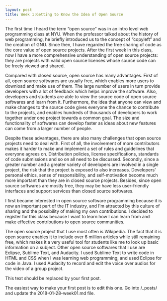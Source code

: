 ```yaml
---
layout: post
title: Week 1:Getting to Know the Idea of Open Source
---
```


The first time I heard the term “open source” was in an intro level web programming class at NYU. When the professor talked about the history of web programming, he briefly introduced us to the concept of “copyleft” and the creation of GNU. Since then, I have regarded the free sharing of code as the core value of open source projects. After the first week in this class, now I have a more comprehensive understanding of open source projects: they are projects with valid open source licenses whose source code can be freely viewed and shared. 

Compared with closed source, open source has many advantages. First of all, open source softwares are usually free, which enables more users to download and make use of them. The large number of users in turn provide developers with a lot of feedback which helps improve the software. Also, developers and students are able to view the source code of open source softwares and learn from it. Furthermore, the idea that anyone can view and make changes to the source code gives everyone the chance to contribute to the projects, and enables hundreds of thousands of developers to work together under one project towards a common goal. The size and functionality of softwares can develop faster as ideas about new features can come from a larger number of people.

Despite these advantages, there are also many challenges that open source projects need to deal with. First of all, the involvement of more contributors makes it harder to make and implement a set of rules and guidelines that everyone agrees on. 
Distribution policies, license specifications, standards of code submissions and so on all need to be discussed. Secondly, since a greater number and a greater variety of developers are involved in a single project, the risk that the project is exposed to also increases. Developers' personal ethics, sense of responsibility, and self-motivation become much more important than they are in closed source projects. Besides, since open source softwares are mostly free, they may be have less user-friendly interfaces and support services than closed source softwares.

I first became interested in open source software programming because it is now an important part of the IT industry, and I'm attracted by this culture of sharing and the possibility of making my own contributions. I decided to register for this class because I want to learn how I can learn from and make effective contributions to open source communities.

The open source project that I use most often is Wikipedia. The fact that it is open source enables it to include over 6 million articles while still remaining free, which makes it a very useful tool for students like me to look up basic information on a subject. Other open source softwares that I use are Eclipse, Sublime Text, and Audacity. I used Sublime Text to write code in HTML and CSS when I was learning web programming, and used Eclipse for code in Java. I used Audacity to record and edit the voice over audios for the video of a group project.

This text should be replaced by your first post. 

The easiest way to make your first post is to edit this one. 
Go into /_posts/ and update the 2018-01-28-week01.md file. 



